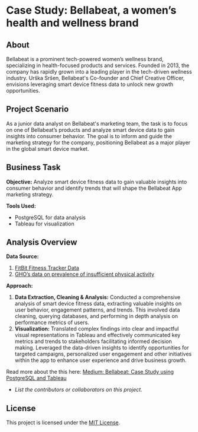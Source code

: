 # Case Study: Bellabeat, a women’s health and wellness brand

## About

Bellabeat is a prominent tech-powered women’s wellness brand, specializing in health-focused products and services. Founded in 2013, the company has rapidly grown into a leading player in the tech-driven wellness industry. Urška Sršen, Bellabeat's Co-founder and Chief Creative Officer, envisions leveraging smart device fitness data to unlock new growth opportunities.

## Project Scenario

As a junior data analyst on Bellabeat's marketing team, the task is to focus on one of Bellabeat’s products and analyze smart device data to gain insights into consumer behavior. The goal is to inform and guide the marketing strategy for the company, positioning Bellabeat as a major player in the global smart device market.

## Business Task

**Objective:** Analyze smart device fitness data to gain valuable insights into consumer behavior and identify trends that will shape the Bellabeat App marketing strategy.

**Tools Used:**
- PostgreSQL for data analysis
- Tableau for visualization

## Analysis Overview

**Data Source:**
1. [FitBit Fitness Tracker Data](https://www.kaggle.com/datasets/arashnic/fitbit)
2. [GHO’s data on prevalence of insufficient physical activity](https://www.who.int/data/gho/data/indicators/indicator-details/GHO/prevalence-of-insufficient-physical-activity-among-adults-aged-18-years-(age-standardized-estimate)-(-))

**Approach:**
1. **Data Extraction, Cleaning & Analysis:** Conducted a comprehensive analysis of smart device fitness data, extracting valuable insights on user behavior, engagement patterns, and trends. This involved data cleaning, querying databases, and performing in depth analysis on performance metrics of users.
2. **Visualization:** Translated complex findings into clear and impactful visual representations in Tableau and effectively communicated key metrics and trends to stakeholders facilitating informed decision making. Leveraged the data-driven insights to identify opportunities for targeted campaigns, personalized user engagement and other initiatives within the app to enhance user experience and drive business growth. 

Read more about the this here: [Medium: Bellabeat: Case Study using PostgreSQL and Tableau](https://medium.com/@namrathapmd/bellabeat-case-study-with-sql-and-tableau-836795fea30b)

- *List the contributors or collaborators on this project.*

## License

This project is licensed under the [MIT License](LICENSE.md).
